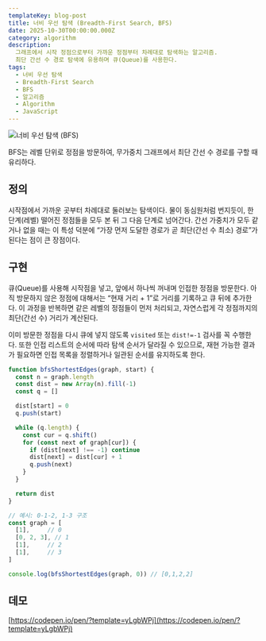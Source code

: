 ```yaml
---
templateKey: blog-post
title: 너비 우선 탐색 (Breadth-First Search, BFS)
date: 2025-10-30T00:00:00.000Z
category: algorithm
description:
  그래프에서 시작 정점으로부터 가까운 정점부터 차례대로 탐색하는 알고리즘.
  최단 간선 수 경로 탐색에 유용하며 큐(Queue)를 사용한다.
tags:
  - 너비 우선 탐색
  - Breadth-First Search
  - BFS
  - 알고리즘
  - Algorithm
  - JavaScript
---
```


![너비 우선 탐색 (BFS)](/assets/algorithm.png "너비 우선 탐색 (BFS)")

BFS는 레벨 단위로 정점을 방문하여, 무가중치 그래프에서 최단 간선 수 경로를 구할 때 유리하다.

## 정의

시작점에서 가까운 곳부터 차례대로 둘러보는 탐색이다. 물이 동심원처럼 번지듯이, 한 단계(레벨) 떨어진 정점들을 모두 본 뒤 그 다음 단계로 넘어간다. 간선 가중치가 모두 같거나 없을 때는 이 특성 덕분에 “가장 먼저 도달한 경로가 곧 최단(간선 수 최소) 경로”가 된다는 점이 큰 장점이다.

## 구현

큐(Queue)를 사용해 시작점을 넣고, 앞에서 하나씩 꺼내며 인접한 정점을 방문한다. 아직 방문하지 않은 정점에 대해서는 “현재 거리 + 1”로 거리를 기록하고 큐 뒤에 추가한다. 이 과정을 반복하면 같은 레벨의 정점들이 먼저 처리되고, 자연스럽게 각 정점까지의 최단(간선 수) 거리가 계산된다.

이미 방문한 정점을 다시 큐에 넣지 않도록 `visited` 또는 `dist!=-1` 검사를 꼭 수행한다. 또한 인접 리스트의 순서에 따라 탐색 순서가 달라질 수 있으므로, 재현 가능한 결과가 필요하면 인접 목록을 정렬하거나 일관된 순서를 유지하도록 한다.

```javascript
function bfsShortestEdges(graph, start) {
  const n = graph.length
  const dist = new Array(n).fill(-1)
  const q = []

  dist[start] = 0
  q.push(start)

  while (q.length) {
    const cur = q.shift()
    for (const next of graph[cur]) {
      if (dist[next] !== -1) continue
      dist[next] = dist[cur] + 1
      q.push(next)
    }
  }

  return dist
}

// 예시: 0-1-2, 1-3 구조
const graph = [
  [1],     // 0
  [0, 2, 3], // 1
  [1],     // 2
  [1],     // 3
]

console.log(bfsShortestEdges(graph, 0)) // [0,1,2,2]
```

## 데모

[https://codepen.io/pen/?template=yLgbWPj](https://codepen.io/pen/?template=yLgbWPj)


